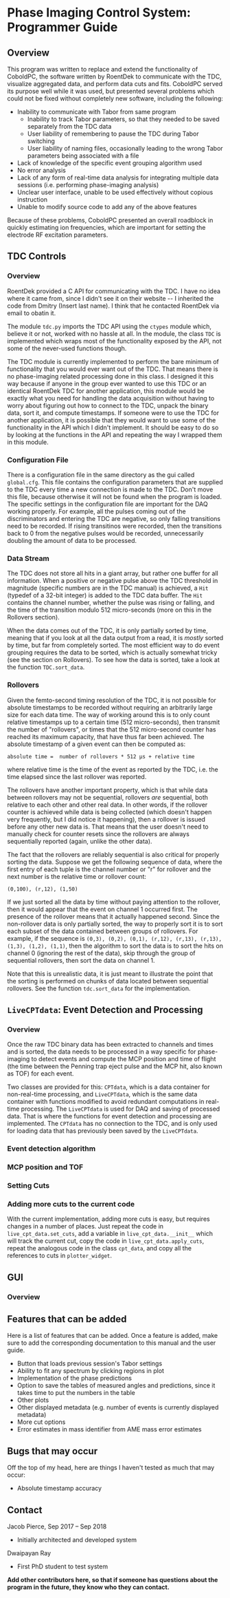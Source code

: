 # Phase Imaging Control System: Programmer Guide 

## Overview 

This program was written to replace and extend the functionality of CoboldPC, the software written by RoentDek to communicate with the TDC, visualize aggregated data, and perform data cuts and fits. CoboldPC served its purpose well while it was used, but presented several problems which could not be fixed without completely new software, including the following:

* Inability to communicate with Tabor from same program
	* 	Inability to track Tabor parameters, so that they needed to be saved separately from the TDC data
	*  User liability of remembering to pause the TDC during Tabor switching
	*  User liability of naming files, occasionally leading to the wrong Tabor parameters being associated with a file
*  Lack of knowledge of the specific event grouping algorithm used
*  No error analysis
*  Lack of any form of real-time data analysis for integrating multiple data sessions (i.e. performing phase-imaging analysis)
*  Unclear user interface, unable to be used effectively without copious instruction
*  Unable to modify source code to add any of the above features

Because of these problems, CoboldPC presented an overall roadblock in quickly estimating ion frequencies, which are important for setting the electrode RF excitation parameters.

## TDC Controls

### Overview

RoentDek provided a C API for communicating with the TDC. I have no idea where it came from, since I didn't see it on their website -- I inherited the code from Dmitry (Insert last name). I think that he contacted RoentDek via email to obatin it. 

The module `tdc.py` imports the TDC API using the `ctypes` module which, believe it or not, worked with no hassle at all. In the module, the class `TDC` is implemented which wraps most of the functionality exposed by the API, not some of the never-used functions though. 

The TDC module is currently implemented to perform the bare minimum of functionality that you would ever want out of the TDC. That means there is no phase-imaging related processing done in this class. I designed it this way because if anyone in the group ever wanted to use this TDC or an identical RoentDek TDC for another application, this module would be exactly what you need for handling the data acquisition without having to worry about figuring out how to connect to the TDC, unpack the binary data, sort it, and compute timestamps. If someone were to use the TDC for another application, it is possible that they would want to use some of the functionality in the API which I didn't implement. It should be easy to do so by looking at the functions in the API and repeating the way I wrapped them in this module.


### Configuration File

There is a configuration file in the same directory as the gui called `global.cfg`. This file contains the configuration parameters that are supplied to the TDC every time a new connection is made to the TDC. Don't move this file, because otherwise it will not be found when the program is loaded. The specific settings in the configuration file are important for the DAQ working properly. For example, all the pulses coming out of the discriminators and entering the TDC are negative, so only falling transitions need to be recorded. If rising transitinos were recorded, then the transitions back to 0 from the negative pulses would be recorded, unnecessarily doubling the amount of data to be processed.


### Data Stream

The TDC does not store all hits in a giant array, but rather one buffer for all information. When a positive or negative pulse above the TDC threshold in magnitude (specific numbers are in the TDC manual) is achieved, a `Hit` (typedef of a 32-bit integer) is added to the TDC data buffer. The `Hit` contains the channel number, whether the pulse was rising or falling, and the time of the transition modulo 512 micro-seconds (more on this in the Rollovers section). 

When the data comes out of the TDC, it is only partially sorted by time, meaning that if you look at all the data output from a read, it is _mostly_ sorted by time, but far from completely sorted. The most efficient way to do event grouping requires the data to be sorted, which is actually somewhat tricky (see the section on Rollovers). To see how the data is sorted, take a look at the function `TDC.sort_data`. 

### Rollovers 

Given the femto-second timing resolution of the TDC, it is not possible for absolute timestamps to be recorded without requiring an arbitrarily large size for each data time. The way of working around this is to only count relative timestamps up to a certain time (512 micro-seconds), then transmit the number of "rollovers", or times that the 512 micro-second counter has reached its maximum capacity, that have thus far been achieved. The absolute timestamp of a given event can then be computed as:
	
	absolute time =  number of rollovers * 512 µs + relative time

where relative time is the time of the event as reported by the TDC, i.e. the time elapsed since the last rollover was reported.

The rollovers have another important property, which is that while data between rollovers may not be sequential, rollovers _are_ sequential, both relative to each other and other real data. In other words, if the rollover counter is achieved while data is being collected (which doesn't happen very frequently, but I did notice it happening), then a rollover is issued before any other new data is. That means that the user doesn't need to manually check for counter resets since the rollovers are always sequentially reported (again, unlike the other data). 

The fact that the rollovers are reliably sequential is also critical for properly sorting the data. Suppose we get the following sequence of data, where the first entry of each tuple is the channel number or "r" for rollover and the next number is the relative time or rollover count: 

	(0,100), (r,12), (1,50)

If we just sorted all the data by time without paying attention to the rollover, then it would appear that the event on channel 1 occurred first. The presence of the rollover means that it actually happened second. Since the non-rollover data is only partially sorted, the way to properly sort it is to sort each subset of the data contained between groups of rollovers. For example, if the sequence is `(0,3), (0,2), (0,1), (r,12), (r,13), (r,13), (1,3), (1,2), (1,1)`, then the algorithm to sort the data is to sort the hits on channel 0 (ignoring the rest of the data), skip through the group of sequential rollovers, then sort the data on channel 1. 

Note that this is unrealistic data, it is just meant to illustrate the point that the sorting is performed on chunks of data located between sequential rollovers. See the function `tdc.sort_data` for the implementation.


## `LiveCPTdata`: Event Detection and Processing

### Overview 

Once the raw TDC binary data has been extracted to channels and times and is sorted, the data needs to be processed in a way specific for phase-imaging to detect events and compute the MCP position and time of flight (the time between the Penning trap eject pulse and the MCP hit, also known as TOF) for each event. 

Two classes are provided for this: `CPTdata`, which is a data container for non-real-time processing, and `LiveCPTdata`, which is the same data container with functions modified to avoid redundant computations in real-time processing. The `LiveCPTdata` is used for DAQ and saving of processed data. That is where the functions for event detection and processing are implemented. The `CPTdata` has no connection to the TDC, and is only used for loading data that has previously been saved by the `LiveCPTdata`. 


### Event detection algorithm


### MCP position and TOF


### Setting Cuts


### Adding more cuts to the current code 

With the current implementation, adding more cuts is easy, but requires changes in a number of places. Just repeat the code in `live_cpt_data.set_cuts`, add a variable in `live_cpt_data.__init__` which will track the current cut, copy the code in `live_cpt_data.apply_cuts`, repeat the analogous code in the class `cpt_data`, and copy all the references to cuts in `plotter_widget`. 


## GUI 

### Overview 



## Features that can be added 

Here is a list of features that can be added. Once a feature is added, make sure to add the corresponding documentation to this manual and the user guide. 

* Button that loads previous session's Tabor settings
* Ability to fit any spectrum by clicking regions in plot  
* Implementation of the phase predictions 
* Option to save the tables of measured angles and predictions, since it takes time to put the numbers in the table 
* Other plots
* Other displayed metadata (e.g. number of events is currently displayed metadata)
* More cut options 
* Error estimates in mass identifier from AME mass error estimates

## Bugs that may occur

Off the top of my head, here are things I haven't tested as much that may occur:

* Absolute timestamp accuracy

## Contact 
Jacob Pierce, Sep 2017 – Sep 2018

* Initially architected and developed system

Dwaipayan Ray

* First PhD student to test system

**Add other contributors here, so that if someone has questions about the program in the future, they know who they can contact.**

